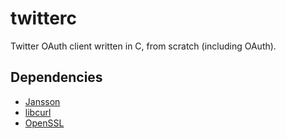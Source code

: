 twitterc
========

Twitter OAuth client written in C, from scratch (including OAuth).

## Dependencies

- [Jansson](https://github.com/akheron/jansson)
- [libcurl](http://curl.haxx.se/libcurl/)
- [OpenSSL](http://www.openssl.org)
